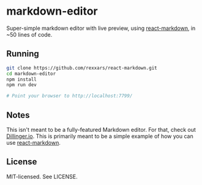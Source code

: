 # markdown-editor

Super-simple markdown editor with live preview, using [react-markdown](https://github.com/rexxars/react-markdown), in ~50 lines of code.

## Running

```bash
git clone https://github.com/rexxars/react-markdown.git
cd markdown-editor
npm install
npm run dev

# Point your browser to http://localhost:7799/
```

## Notes

This isn't meant to be a fully-featured Markdown editor. For that, check out [Dillinger.io](http://dillinger.io/). This is primarily meant to be a simple example of how you can use [react-markdown](https://github.com/rexxars/react-markdown).

## License

MIT-licensed. See LICENSE.